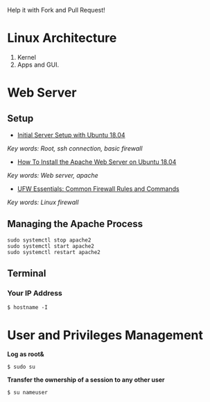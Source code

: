 Help it with Fork and Pull Request!

# Linux Architecture 

1. Kernel 
2. Apps and GUI. 

# Web Server

## Setup
- [Initial Server Setup with Ubuntu 18.04](https://www.digitalocean.com/community/tutorials/initial-server-setup-with-ubuntu-18-04)

_Key words: Root, ssh connection, basic firewall_

- [How To Install the Apache Web Server on Ubuntu 18.04](https://www.digitalocean.com/community/tutorials/how-to-install-the-apache-web-server-on-ubuntu-18-04)

_Key words: Web server, apache_

- [UFW Essentials: Common Firewall Rules and Commands](https://www.digitalocean.com/community/tutorials/ufw-essentials-common-firewall-rules-and-commands)

_Key words: Linux firewall_

## Managing the Apache Process
```
sudo systemctl stop apache2
sudo systemctl start apache2
sudo systemctl restart apache2
```

## Terminal

### Your IP Address
```
$ hostname -I
```

# User and Privileges Management

**Log as root&**
```
$ sudo su
```
**Transfer the ownership of a session to any other user**
```
$ su nameuser
```
